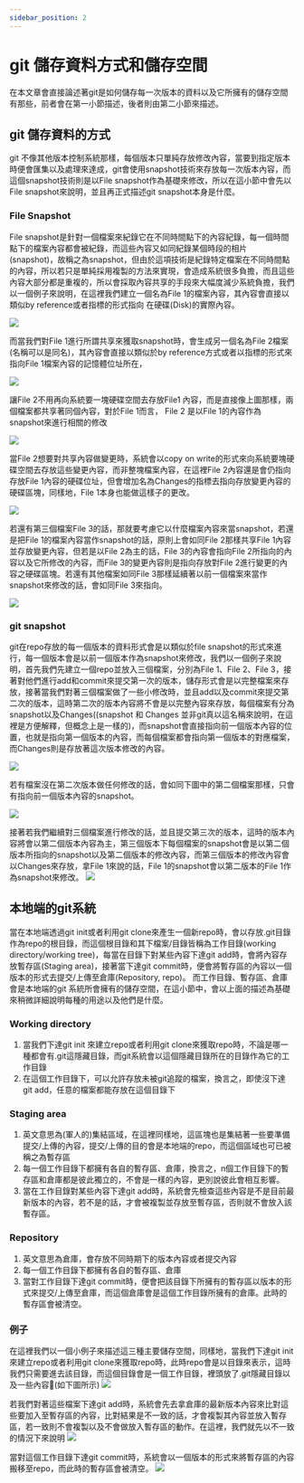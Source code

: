 ```yaml
---
sidebar_position: 2
---
```



# git 儲存資料方式和儲存空間

在本文章會直接論述著git是如何儲存每一次版本的資料以及它所擁有的儲存空間有那些，前者會在第一小節描述，後者則由第二小節來描述。


## git 儲存資料的方式
git 不像其他版本控制系統那樣，每個版本只單純存放修改內容，當要到指定版本時便會匯集以及處理來達成，git會使用snapshot技術來存放每一次版本內容，而這個snapshot技術則是以File snapshot作為基礎來修改，所以在這小節中會先以File snapshot來說明，並且再正式描述git snapshot本身是什麼。

### File Snapshot
File snapshot是針對一個檔案來紀錄它在不同時間點下的內容紀錄，每一個時間點下的檔案內容都會被紀錄，而這些內容又如同紀錄某個時段的相片(snapshot)，故稱之為snapshot，但由於這項技術是紀錄特定檔案在不同時間點的內容，所以若只是單純採用複製的方法來實現，會造成系統很多負擔，而且這些內容大部分都是重複的，所以會採取內容共享的手段來大幅度減少系統負擔，我們以一個例子來說明，在這裡我們建立一個名為File 1的檔案內容，其內容會直接以類似by reference或者指標的形式指向
在硬碟(Disk)的實際內容。

![](https://res.cloudinary.com/dqfxgtyoi/image/upload/v1632575615/blog/git/anExample_createFile1_l14ho0.png)

而當我們對File 1進行所謂共享來獲取snapshot時，會生成另一個名為File 2檔案(名稱可以是同名)，其內容會直接以類似於by reference方式或者以指標的形式來指向File 1檔案內容的記憶體位址所在，

![](https://res.cloudinary.com/dqfxgtyoi/image/upload/v1632575634/blog/git/anExample_snapshot_lm3qcm.png)

讓File 2不用再向系統要一塊硬碟空間去存放File1 內容，而是直接像上圖那樣，兩個檔案都共享著同個內容，對於File 1而言， File 2 是以File 1的內容作為snapshot來進行相關的修改

![](https://res.cloudinary.com/dqfxgtyoi/image/upload/v1632575959/blog/git/anExample_copyfile_iovmhc.png)

當File 2想要對共享內容做變更時，系統會以copy on write的形式來向系統要塊硬碟空間去存放這些變更內容，而非整塊檔案內容，在這裡File 2內容還是會仍指向存放File 1內容的硬碟位址，但會增加名為Changes的指標去指向存放變更內容的硬碟區塊，同樣地，File 1本身也能做這樣子的更改。

![](https://res.cloudinary.com/dqfxgtyoi/image/upload/v1632576922/blog/git/anExample_copyonwrite_scoduu.png)

若還有第三個檔案File 3的話，那就要考慮它以什麼檔案內容來當snapshot，若還是把File 1的檔案內容當作snapshot的話，原則上會如同File 2那樣共享File 1內容並存放變更內容，但若是以File 2為主的話，File 3的內容會指向File 2所指向的內容以及它所修改的內容，而File 3的變更內容則是指向存放對File 2進行變更的內容之硬碟區塊。若還有其他檔案如同File 3那樣延續著以前一個檔案來當作snapshot來修改的話，會如同File 3來指向。

![](https://res.cloudinary.com/dqfxgtyoi/image/upload/v1632578989/blog/git/anotherExample_copyonwrite_uexl15.png)

### git snapshot
git在repo存放的每一個版本的資料形式會是以類似於file snapshot的形式來進行，每一個版本會是以前一個版本作為snapshot來修改，我們以一個例子來說明，首先我們先建立一個repo並放入三個檔案，分別為File 1、File 2、File 3，接著對他們進行add和commit來提交第一次的版本，儲存形式會是以完整檔案來存放，接著當我們對著三個檔案做了一些小修改時，並且add以及commit來提交第二次的版本，這時第二次的版本內容將不會是以完整內容來存放，每個檔案有分為snapshot以及Changes((snapshot 和 Changes 並非git真以這名稱來說明，在這裡是方便解釋，但概念上是一樣的)，而snapshot會直接指向前一個版本內容的位置，也就是指向第一個版本的內容，而每個檔案都會指向第一個版本的對應檔案，而Changes則是存放著這次版本修改的內容。

![](https://res.cloudinary.com/dqfxgtyoi/image/upload/v1632579687/blog/git/anExampleOfGitsnapshot_pjz1z2.png)

若有檔案沒在第二次版本做任何修改的話，會如同下圖中的第二個檔案那樣，只會有指向前一個版本內容的snapshot。

![](https://res.cloudinary.com/dqfxgtyoi/image/upload/v1632580141/blog/git/Gitsnapshot_file2nochange_y1ixl8.png)


接著若我們繼續對三個檔案進行修改的話，並且提交第三次的版本，這時的版本內容將會以第二個版本內容為主，第三個版本下每個檔案的snapshot會是以第二個版本所指向的snapshot以及第二個版本的修改內容，而第三個版本的修改內容會以Changes來存放，拿File 1來說的話，File 1的snapshot會以第二版本的File 1作為snapshot來修改。
![](https://res.cloudinary.com/dqfxgtyoi/image/upload/v1632580274/blog/git/Gitsnapshot_threeVersions_yg2es2.png)


## 本地端的git系統
當在本地端透過git init或者利用git clone來產生一個新repo時，會以存放.git目錄作為repo的根目錄，而這個根目錄和其下檔案/目錄皆稱為工作目錄(working directory/working tree)，每當在目錄下對某些內容下達git add時，會將內容存放暫存區(Staging area)，接著當下達git commit時，便會將暫存區的內容以一個版本的形式去提交/上傳至倉庫(Repository, repo)。 而工作目錄、暫存區、倉庫會是本地端的git 系統所會擁有的儲存空間，在這小節中，會以上面的描述為基礎來稍微詳細說明每種的用途以及他們是什麼。


### Working directory
1. 當我們下達git init 來建立repo或者利用git clone來獲取repo時，不論是哪一種都會有.git這隱藏目錄，而git系統會以這個隱藏目錄所在的目錄作為它的工作目錄
2. 在這個工作目錄下，可以允許存放未被git追蹤的檔案，換言之，即使沒下達git add，任意的檔案都能存放在這個目錄下


### Staging area
1. 英文意思為(軍人的)集結區域，在這裡同樣地，這區塊也是集結著一些要準備提交/上傳的內容，提交/上傳的目的會是本地端的repo，而這個區域也可已被稱之為暫存區
2. 每一個工作目錄下都擁有各自的暫存區、倉庫，換言之，n個工作目錄下的暫存區和倉庫都是彼此獨立的，不會是一樣的內容，更別說彼此會相互影響。
3. 當在工作目錄對某些內容下達git add時，系統會先檢查這些內容是不是目前最新版本的內容，若不是的話，才會被複製並存放至暫存區，否則就不會放入該暫存區。


### Repository
1. 英文意思為倉庫，會存放不同時期下的版本內容或者提交內容
2. 每一個工作目錄下都擁有各自的暫存區、倉庫
3. 當對工作目錄下達git commit時，便會把該目錄下所擁有的暫存區以版本的形式來提交/上傳至倉庫，而這個倉庫會是這個工作目錄所擁有的倉庫。此時的暫存區會被清空。







### 例子
在這裡我們以一個小例子來描述這三種主要儲存空間，同樣地，當我們下達git init 來建立repo或者利用git clone來獲取repo時，此時repo會是以目錄來表示，這時我們只需要進去該目錄，而這個目錄會是一個工作目錄，裡頭放了.git隱藏目錄以及一些內容(如下圖所示)
![](https://res.cloudinary.com/dqfxgtyoi/image/upload/v1632562546/blog/git/anExample1OfGitStorage_nqnzun.png)

若我們對著這些檔案下達git add時，系統會先去拿倉庫的最新版本內容來比對這些要加入至暫存區的內容，比對結果是不一致的話，才會複製其內容並放入暫存區，若一致則不會複製以及不會做放入暫存區的動作。在這裡，我們就先以不一致的情況下來說明
![](https://res.cloudinary.com/dqfxgtyoi/image/upload/v1632562545/blog/git/anExample2OfGitStorage_s1tpcw.png)


當對這個工作目錄下達git commit時，系統會以一個版本的形式來將暫存區的內容搬移至repo，而此時的暫存區會被清空。
![](https://res.cloudinary.com/dqfxgtyoi/image/upload/v1632562545/blog/git/anExample3OfGitStorage_gqcrun.png)